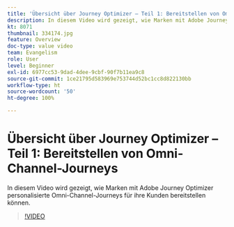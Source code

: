 ```yaml
---
title: 'Übersicht über Journey Optimizer – Teil 1: Bereitstellen von Omni-Channel-Journeys'
description: In diesem Video wird gezeigt, wie Marken mit Adobe Journey Optimizer personalisierte Omni-Channel-Journeys für ihre Kunden bereitstellen können.
kt: 8071
thumbnail: 334174.jpg
feature: Overview
doc-type: value video
team: Evangelism
role: User
level: Beginner
exl-id: 6977cc53-9dad-4dee-9cbf-90f7b11ea9c8
source-git-commit: 1ce21795d583969e753744d52bc1cc8d822130bb
workflow-type: ht
source-wordcount: '50'
ht-degree: 100%

---
```


# Übersicht über Journey Optimizer – Teil 1: Bereitstellen von Omni-Channel-Journeys

In diesem Video wird gezeigt, wie Marken mit Adobe Journey Optimizer personalisierte Omni-Channel-Journeys für ihre Kunden bereitstellen können.

>[!VIDEO](https://video.tv.adobe.com/v/334174?quality=12)
